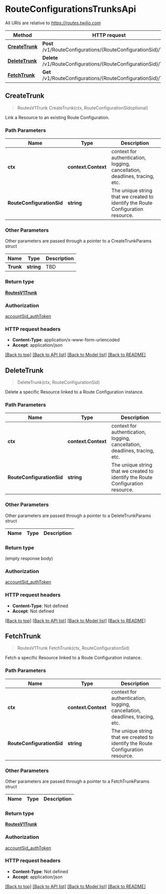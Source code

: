 # RouteConfigurationsTrunksApi

All URIs are relative to *https://routes.twilio.com*

Method | HTTP request | Description
------------- | ------------- | -------------
[**CreateTrunk**](RouteConfigurationsTrunksApi.md#CreateTrunk) | **Post** /v1/RouteConfigurations/{RouteConfigurationSid}/Trunks | 
[**DeleteTrunk**](RouteConfigurationsTrunksApi.md#DeleteTrunk) | **Delete** /v1/RouteConfigurations/{RouteConfigurationSid}/Trunks | 
[**FetchTrunk**](RouteConfigurationsTrunksApi.md#FetchTrunk) | **Get** /v1/RouteConfigurations/{RouteConfigurationSid}/Trunks | 



## CreateTrunk

> RoutesV1Trunk CreateTrunk(ctx, RouteConfigurationSidoptional)



Link a Resource to an existing Route Configuration.

### Path Parameters


Name | Type | Description
------------- | ------------- | -------------
**ctx** | **context.Context** | context for authentication, logging, cancellation, deadlines, tracing, etc.
**RouteConfigurationSid** | **string** | The unique string that we created to identify the Route Configuration resource.

### Other Parameters

Other parameters are passed through a pointer to a CreateTrunkParams struct


Name | Type | Description
------------- | ------------- | -------------
**Trunk** | **string** | TBD

### Return type

[**RoutesV1Trunk**](RoutesV1Trunk.md)

### Authorization

[accountSid_authToken](../README.md#accountSid_authToken)

### HTTP request headers

- **Content-Type**: application/x-www-form-urlencoded
- **Accept**: application/json

[[Back to top]](#) [[Back to API list]](../README.md#documentation-for-api-endpoints)
[[Back to Model list]](../README.md#documentation-for-models)
[[Back to README]](../README.md)


## DeleteTrunk

> DeleteTrunk(ctx, RouteConfigurationSid)



Delete a specific Resource linked to a Route Configuration instance.

### Path Parameters


Name | Type | Description
------------- | ------------- | -------------
**ctx** | **context.Context** | context for authentication, logging, cancellation, deadlines, tracing, etc.
**RouteConfigurationSid** | **string** | The unique string that we created to identify the Route Configuration resource.

### Other Parameters

Other parameters are passed through a pointer to a DeleteTrunkParams struct


Name | Type | Description
------------- | ------------- | -------------

### Return type

 (empty response body)

### Authorization

[accountSid_authToken](../README.md#accountSid_authToken)

### HTTP request headers

- **Content-Type**: Not defined
- **Accept**: Not defined

[[Back to top]](#) [[Back to API list]](../README.md#documentation-for-api-endpoints)
[[Back to Model list]](../README.md#documentation-for-models)
[[Back to README]](../README.md)


## FetchTrunk

> RoutesV1Trunk FetchTrunk(ctx, RouteConfigurationSid)



Fetch a specific Resource linked to a Route Configuration instance.

### Path Parameters


Name | Type | Description
------------- | ------------- | -------------
**ctx** | **context.Context** | context for authentication, logging, cancellation, deadlines, tracing, etc.
**RouteConfigurationSid** | **string** | The unique string that we created to identify the Route Configuration resource.

### Other Parameters

Other parameters are passed through a pointer to a FetchTrunkParams struct


Name | Type | Description
------------- | ------------- | -------------

### Return type

[**RoutesV1Trunk**](RoutesV1Trunk.md)

### Authorization

[accountSid_authToken](../README.md#accountSid_authToken)

### HTTP request headers

- **Content-Type**: Not defined
- **Accept**: application/json

[[Back to top]](#) [[Back to API list]](../README.md#documentation-for-api-endpoints)
[[Back to Model list]](../README.md#documentation-for-models)
[[Back to README]](../README.md)

